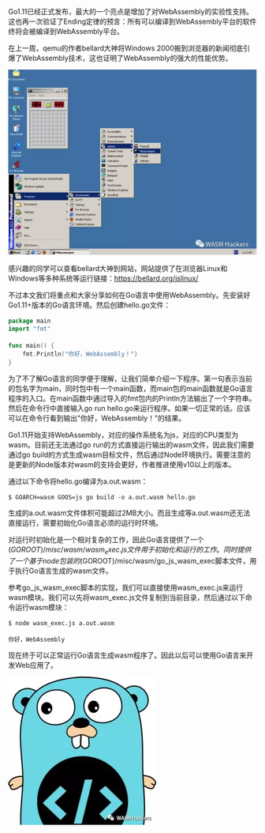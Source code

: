 Go1.11已经正式发布，最大的一个亮点是增加了对WebAssembly的实验性支持。这也再一次验证了Ending定律的预言：所有可以编译到WebAssembly平台的软件终将会被编译到WebAssembly平台。

在上一周，qemu的作者bellard大神将Windows 2000搬到浏览器的新闻彻底引爆了WebAssembly技术，这也证明了WebAssembly的强大的性能优势。

![](01.webp)

感兴趣的同学可以查看bellard大神到网站，网站提供了在浏览器Linux和Windows等多种系统等运行链接：https://bellard.org/jslinux/

不过本文我们将重点和大家分享如何在Go语言中使用WebAssembly。先安装好Go1.11+版本的Go语言环境。然后创建hello.go文件：

```go
package main
import "fmt"

func main() {
    fmt.Println("你好，WebAssembly！")
}
```

为了不了解Go语言的同学便于理解，让我们简单介绍一下程序。第一句表示当前的包名字为main，同时包中有一个main函数，而main包的main函数就是Go语言程序的入口。在main函数中通过导入的fmt包内的Println方法输出了一个字符串。然后在命令行中直接输入go run hello.go来运行程序。如果一切正常的话。应该可以在命令行看到输出"你好，WebAssembly！"的结果。

Go1.11开始支持WebAssembly，对应的操作系统名为js，对应的CPU类型为wasm。目前还无法通过go run的方式直接运行输出的wasm文件，因此我们需要通过go build的方式生成wasm目标文件，然后通过Node环境执行。需要注意的是更新的Node版本对wasm的支持会更好，作者推进使用v10以上的版本。

通过以下命令将hello.go编译为a.out.wasm：

```
$ GOARCH=wasm GOOS=js go build -o a.out.wasm hello.go
```
生成的a.out.wasm文件体积可能超过2MB大小。而且生成等a.out.wasm还无法直接运行，需要初始化Go语言必须的运行时环境。

对运行时初始化是一个相对复杂的工作，因此Go语言提供了一个$(GOROOT)/misc/wasm/wasm_exec.js文件用于初始化和运行的工作。同时提供了一个基于node包装的$(GOROOT)/misc/wasm/go_js_wasm_exec脚本文件，用于执行Go语言生成的wasm文件。

参考go_js_wasm_exec脚本的实现，我们可以直接使用wasm_exec.js来运行wasm模块。我们可以先将wasm_exec.js文件复制到当前目录，然后通过以下命令运行wasm模块：

```
$ node wasm_exec.js a.out.wasm

你好，WebAssembly
```

现在终于可以正常运行Go语言生成wasm程序了。因此以后可以使用Go语言来开发Web应用了。

![](02.webp)